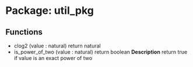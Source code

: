 # Package: util_pkg
## Functions
- clog2 <font id="function_arguments">(value : natural)</font> <font id="function_return">return natural</font>
- is_power_of_two <font id="function_arguments">(value : natural)</font> <font id="function_return">return boolean</font>
**Description**
return true if value is an exact power of two
